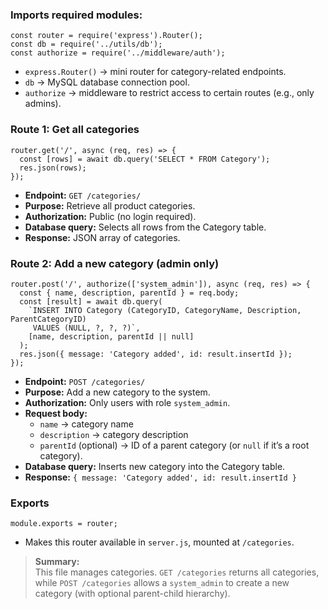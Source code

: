 ### Imports required modules:
```
const router = require('express').Router();
const db = require('../utils/db');
const authorize = require('../middleware/auth');
```

- `express.Router()` → mini router for category-related endpoints.
- `db` → MySQL database connection pool.
- `authorize` → middleware to restrict access to certain routes (e.g., only admins).

### Route 1: Get all categories
```
router.get('/', async (req, res) => {
  const [rows] = await db.query('SELECT * FROM Category');
  res.json(rows);
});
```

- **Endpoint:** `GET /categories/`
- **Purpose:** Retrieve all product categories.
- **Authorization:** Public (no login required).
- **Database query:** Selects all rows from the Category table.
- **Response:** JSON array of categories.

### Route 2: Add a new category (admin only)
```
router.post('/', authorize(['system_admin']), async (req, res) => {
  const { name, description, parentId } = req.body;
  const [result] = await db.query(
    `INSERT INTO Category (CategoryID, CategoryName, Description, ParentCategoryID)
     VALUES (NULL, ?, ?, ?)`,
    [name, description, parentId || null]
  );
  res.json({ message: 'Category added', id: result.insertId });
});
```

- **Endpoint:** `POST /categories/`
- **Purpose:** Add a new category to the system.
- **Authorization:** Only users with role `system_admin`.
- **Request body:**
  - `name` → category name
  - `description` → category description
  - `parentId` (optional) → ID of a parent category (or `null` if it’s a root category).
- **Database query:** Inserts new category into the Category table.
- **Response:** `{ message: 'Category added', id: result.insertId }`

### Exports
```
module.exports = router;
```

- Makes this router available in `server.js`, mounted at `/categories`.

>**Summary:**\
This file manages categories. `GET /categories` returns all categories, while `POST /categories` allows a `system_admin` to create a new category (with optional parent-child hierarchy).